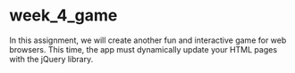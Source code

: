 # week_4_game

In this assignment, we will create another fun and interactive game for web browsers. This time, the app must dynamically update your HTML pages with the jQuery library.
